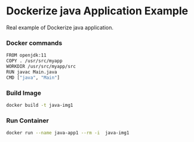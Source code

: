 
# Dockerize java Application Example
Real example of Dockerize java application. 

### Docker commands 
```sh
FROM openjdk:11
COPY . /usr/src/myapp
WORKDIR /usr/src/myapp/src
RUN javac Main.java
CMD ["java", "Main"]
```
### Build Image 
```sh
docker build -t java-img1 
```
### Run Container 
```sh
docker run --name java-app1 --rm -i  java-img1
```
